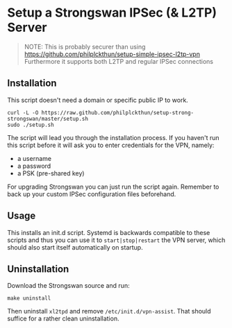 # Setup a Strongswan IPSec (& L2TP) Server

> NOTE: This is probably securer than using https://github.com/philplckthun/setup-simple-ipsec-l2tp-vpn
> Furthermore it supports both L2TP and regular IPSec connections

## Installation

This script doesn't need a domain or specific public IP to work.

```
curl -L -O https://raw.github.com/philplckthun/setup-strong-strongswan/master/setup.sh
sudo ./setup.sh
```

The script will lead you through the installation process. If you haven't run
this script before it will ask you to enter credentials for the VPN, namely:

- a username
- a password
- a PSK (pre-shared key)

For upgrading Strongswan you can just run the script again. Remember to back up
your custom IPSec configuration files beforehand.

## Usage

This installs an init.d script. Systemd is backwards compatible to these
scripts and thus you can use it to `start|stop|restart` the VPN server, which
should also start itself automatically on startup.

## Uninstallation

Download the Strongswan source and run:

```
make uninstall
```

Then uninstall `xl2tpd` and remove `/etc/init.d/vpn-assist`. That should
suffice for a rather clean uninstallation.

